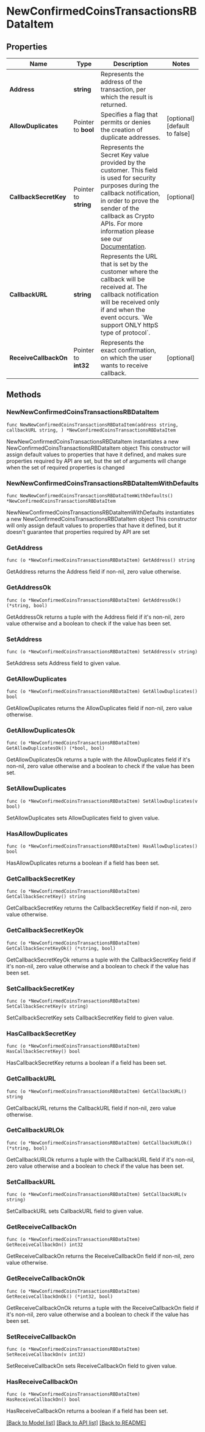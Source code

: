 # NewConfirmedCoinsTransactionsRBDataItem

## Properties

Name | Type | Description | Notes
------------ | ------------- | ------------- | -------------
**Address** | **string** | Represents the address of the transaction, per which the result is returned. | 
**AllowDuplicates** | Pointer to **bool** | Specifies a flag that permits or denies the creation of duplicate addresses. | [optional] [default to false]
**CallbackSecretKey** | Pointer to **string** | Represents the Secret Key value provided by the customer. This field is used for security purposes during the callback notification, in order to prove the sender of the callback as Crypto APIs. For more information please see our [Documentation](https://developers.cryptoapis.io/technical-documentation/general-information/callbacks#callback-security). | [optional] 
**CallbackURL** | **string** | Represents the URL that is set by the customer where the callback will be received at. The callback notification will be received only if and when the event occurs. &#x60;We support ONLY httpS type of protocol&#x60;. | 
**ReceiveCallbackOn** | Pointer to **int32** | Represents the exact confirmation, on which the user wants to receive callback. | [optional] 

## Methods

### NewNewConfirmedCoinsTransactionsRBDataItem

`func NewNewConfirmedCoinsTransactionsRBDataItem(address string, callbackURL string, ) *NewConfirmedCoinsTransactionsRBDataItem`

NewNewConfirmedCoinsTransactionsRBDataItem instantiates a new NewConfirmedCoinsTransactionsRBDataItem object
This constructor will assign default values to properties that have it defined,
and makes sure properties required by API are set, but the set of arguments
will change when the set of required properties is changed

### NewNewConfirmedCoinsTransactionsRBDataItemWithDefaults

`func NewNewConfirmedCoinsTransactionsRBDataItemWithDefaults() *NewConfirmedCoinsTransactionsRBDataItem`

NewNewConfirmedCoinsTransactionsRBDataItemWithDefaults instantiates a new NewConfirmedCoinsTransactionsRBDataItem object
This constructor will only assign default values to properties that have it defined,
but it doesn't guarantee that properties required by API are set

### GetAddress

`func (o *NewConfirmedCoinsTransactionsRBDataItem) GetAddress() string`

GetAddress returns the Address field if non-nil, zero value otherwise.

### GetAddressOk

`func (o *NewConfirmedCoinsTransactionsRBDataItem) GetAddressOk() (*string, bool)`

GetAddressOk returns a tuple with the Address field if it's non-nil, zero value otherwise
and a boolean to check if the value has been set.

### SetAddress

`func (o *NewConfirmedCoinsTransactionsRBDataItem) SetAddress(v string)`

SetAddress sets Address field to given value.


### GetAllowDuplicates

`func (o *NewConfirmedCoinsTransactionsRBDataItem) GetAllowDuplicates() bool`

GetAllowDuplicates returns the AllowDuplicates field if non-nil, zero value otherwise.

### GetAllowDuplicatesOk

`func (o *NewConfirmedCoinsTransactionsRBDataItem) GetAllowDuplicatesOk() (*bool, bool)`

GetAllowDuplicatesOk returns a tuple with the AllowDuplicates field if it's non-nil, zero value otherwise
and a boolean to check if the value has been set.

### SetAllowDuplicates

`func (o *NewConfirmedCoinsTransactionsRBDataItem) SetAllowDuplicates(v bool)`

SetAllowDuplicates sets AllowDuplicates field to given value.

### HasAllowDuplicates

`func (o *NewConfirmedCoinsTransactionsRBDataItem) HasAllowDuplicates() bool`

HasAllowDuplicates returns a boolean if a field has been set.

### GetCallbackSecretKey

`func (o *NewConfirmedCoinsTransactionsRBDataItem) GetCallbackSecretKey() string`

GetCallbackSecretKey returns the CallbackSecretKey field if non-nil, zero value otherwise.

### GetCallbackSecretKeyOk

`func (o *NewConfirmedCoinsTransactionsRBDataItem) GetCallbackSecretKeyOk() (*string, bool)`

GetCallbackSecretKeyOk returns a tuple with the CallbackSecretKey field if it's non-nil, zero value otherwise
and a boolean to check if the value has been set.

### SetCallbackSecretKey

`func (o *NewConfirmedCoinsTransactionsRBDataItem) SetCallbackSecretKey(v string)`

SetCallbackSecretKey sets CallbackSecretKey field to given value.

### HasCallbackSecretKey

`func (o *NewConfirmedCoinsTransactionsRBDataItem) HasCallbackSecretKey() bool`

HasCallbackSecretKey returns a boolean if a field has been set.

### GetCallbackURL

`func (o *NewConfirmedCoinsTransactionsRBDataItem) GetCallbackURL() string`

GetCallbackURL returns the CallbackURL field if non-nil, zero value otherwise.

### GetCallbackURLOk

`func (o *NewConfirmedCoinsTransactionsRBDataItem) GetCallbackURLOk() (*string, bool)`

GetCallbackURLOk returns a tuple with the CallbackURL field if it's non-nil, zero value otherwise
and a boolean to check if the value has been set.

### SetCallbackURL

`func (o *NewConfirmedCoinsTransactionsRBDataItem) SetCallbackURL(v string)`

SetCallbackURL sets CallbackURL field to given value.


### GetReceiveCallbackOn

`func (o *NewConfirmedCoinsTransactionsRBDataItem) GetReceiveCallbackOn() int32`

GetReceiveCallbackOn returns the ReceiveCallbackOn field if non-nil, zero value otherwise.

### GetReceiveCallbackOnOk

`func (o *NewConfirmedCoinsTransactionsRBDataItem) GetReceiveCallbackOnOk() (*int32, bool)`

GetReceiveCallbackOnOk returns a tuple with the ReceiveCallbackOn field if it's non-nil, zero value otherwise
and a boolean to check if the value has been set.

### SetReceiveCallbackOn

`func (o *NewConfirmedCoinsTransactionsRBDataItem) SetReceiveCallbackOn(v int32)`

SetReceiveCallbackOn sets ReceiveCallbackOn field to given value.

### HasReceiveCallbackOn

`func (o *NewConfirmedCoinsTransactionsRBDataItem) HasReceiveCallbackOn() bool`

HasReceiveCallbackOn returns a boolean if a field has been set.


[[Back to Model list]](../README.md#documentation-for-models) [[Back to API list]](../README.md#documentation-for-api-endpoints) [[Back to README]](../README.md)


